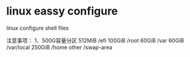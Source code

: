 # linux eassy configure
linux configure shell files

注意事项：
1、500G容量分区
  512MiB /efi
  100GiB /root
  60GiB /var
  60GiB /var/local
  250GiB /home
  other /swap-area

